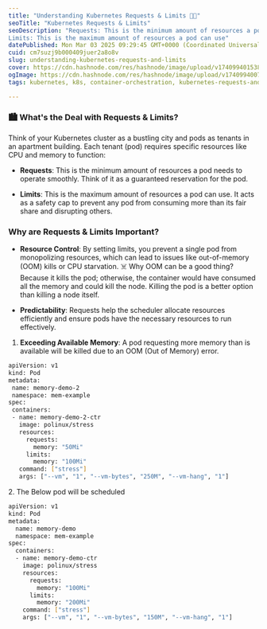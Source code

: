 ```yaml
---
title: "Understanding Kubernetes Requests & Limits 🚀🔧"
seoTitle: "Kubernetes Requests & Limits"
seoDescription: "Requests: This is the minimum amount of resources a pod needs to operate smoothly
Limits: This is the maximum amount of resources a pod can use"
datePublished: Mon Mar 03 2025 09:29:45 GMT+0000 (Coordinated Universal Time)
cuid: cm7suzj9b000409juer2a8o8v
slug: understanding-kubernetes-requests-and-limits
cover: https://cdn.hashnode.com/res/hashnode/image/upload/v1740994015382/99573509-884e-4fa4-a94f-7f6956bb377e.png
ogImage: https://cdn.hashnode.com/res/hashnode/image/upload/v1740994007579/86a7eb75-023d-4b3b-a766-8ac65000662d.png
tags: kubernetes, k8s, container-orchestration, kubernetes-requests-and-limits

---
```


### 🏙️ What's the Deal with Requests & Limits?

Think of your Kubernetes cluster as a bustling city and pods as tenants in an apartment building. Each tenant (pod) requires specific resources like CPU and memory to function:

* **Requests**: This is the minimum amount of resources a pod needs to operate smoothly. Think of it as a guaranteed reservation for the pod.
    
* **Limits**: This is the maximum amount of resources a pod can use. It acts as a safety cap to prevent any pod from consuming more than its fair share and disrupting others.
    

  

### Why are Requests & Limits Important?

  

* **Resource Control**: By setting limits, you prevent a single pod from monopolizing resources, which can lead to issues like out-of-memory (OOM) kills or CPU starvation. ☠️ Why OOM can be a good thing? Because it kills the pod; otherwise, the container would have consumed all the memory and could kill the node. Killing the pod is a better option than killing a node itself.
    
* **Predictability**: Requests help the scheduler allocate resources efficiently and ensure pods have the necessary resources to run effectively.
    

  

1. **Exceeding Available Memory**: A pod requesting more memory than is available will be killed due to an OOM (Out of Memory) error.
    

```bash
apiVersion: v1
kind: Pod
metadata:
 name: memory-demo-2
 namespace: mem-example
spec:
 containers:
 - name: memory-demo-2-ctr
   image: polinux/stress
   resources:
     requests:
       memory: "50Mi"
     limits:
       memory: "100Mi"
   command: ["stress"]
   args: ["--vm", "1", "--vm-bytes", "250M", "--vm-hang", "1"]
```

2\. The Below pod will be scheduled

```bash
apiVersion: v1
kind: Pod
metadata:
  name: memory-demo
  namespace: mem-example
spec:
  containers:
  - name: memory-demo-ctr
    image: polinux/stress
    resources:
      requests:
        memory: "100Mi"
      limits:
        memory: "200Mi"
    command: ["stress"]
    args: ["--vm", "1", "--vm-bytes", "150M", "--vm-hang", "1"]
```